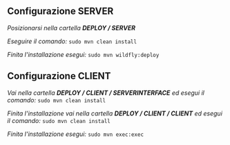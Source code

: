 ## Configurazione SERVER
*Posizionarsi nella cartella **DEPLOY / SERVER***

*Eseguire il comando:*
    `sudo mvn clean install`

*Finita l'installazione esegui:*
    `sudo mvn wildfly:deploy`

## Configurazione CLIENT
*Vai nella cartella **DEPLOY / CLIENT / SERVERINTERFACE** ed esegui il comando:*
    `sudo mvn clean install`
    
*Finita l'installazione vai nella cartella **DEPLOY / CLIENT / CLIENT** ed esegui il comando:*
    `sudo mvn clean install`

*Finita l'installazione esegui:*
    `sudo mvn exec:exec`

